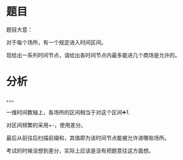 # 题目
题目大意：

对于每个场所，有一个规定进入时间区间。

现给出一系列时间节点，请给出各时间节点内最多能进几个商场是允许的。

# 分析

。。。

一维时间数轴上，各场所的区间相当于对这个区间➕1.

对区间频繁的采用+-，使用差分。

最后从前往后扫描前缀和，其值即为该时间节点能被允许进哪些场所。



考试的时候没想到差分，实际上应该是没有把题意往这方面想。
